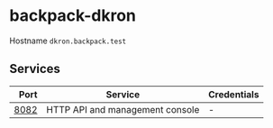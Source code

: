 # backpack-dkron

Hostname `dkron.backpack.test`

## Services

| Port | Service | Credentials
| ---: | ------- | -----------
| [8082](http://dkron.backpack.test:8082) | HTTP API and management console | -

